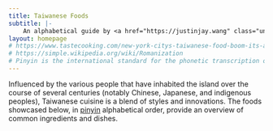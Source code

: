 ```yaml
---
title: Taiwanese Foods
subtitle: |-
    An alphabetical guide by <a href="https://justinjay.wang" class="underline">Justin Jay Wang <span style="white-space: nowrap">(王淳駿)</span></a>
layout: homepage
# https://www.tastecooking.com/new-york-citys-taiwanese-food-boom-its-about-damn-time/
# https://simple.wikipedia.org/wiki/Romanization
# Pinyin is the international standard for the phonetic transcription of Chinese using roman script.
---
```


Influenced by the various people that have inhabited the island over the course of several centuries (notably Chinese, Japanese, and indigenous peoples), Taiwanese cuisine is a blend of styles and innovations. The foods showcased below, in <a href="https://en.wikipedia.org/wiki/Pinyin" class="underline" target="_blank">pinyin</a> alphabetical order, provide an overview of common ingredients and dishes.
